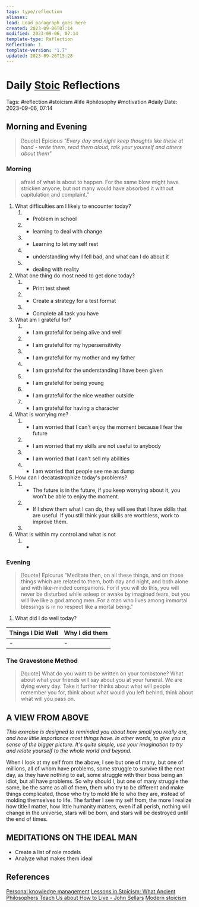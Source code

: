 ```yaml
---
tags: type/reflection
aliases: 
lead: Lead paragraph goes here
created: 2023-09-06T07:14
modified: 2023-09-06, 07:14
template-type: Reflection
Reflection: 1
template-version: "1.7"
updated: 2023-09-26T15:28
---
```


# Daily [Stoic](../SLIP-BOX/Stoicism.md) Reflections

Tags:  #reflection #stoicism #life #philosophy #motivation #daily 
Date: 2023-09-06, 07:14

## Morning and Evening

> [!quote] Epicious 
> _"Every day and night keep thoughts like these at hand - write them, 
> read them aloud, talk your yourself and others about them"_

### Morning

> afraid  of what is about to happen. For the same blow might have stricken 
> anyone, but not many would have absorbed it without capitulation 
> and complaint.”

1. What difficulties am I likely to encounter today?
	1. - Problem in school
	2. - learning to deal with change 
	3. - Learning to let my self rest 
	4. - understanding why I fell bad, and what can I do about it
	5. - dealing with reality 
2. What one thing do most need to get done today?
	1. - Print test sheet
	2. - Create a strategy for a test format 
	3. - Complete all task you have 
3. What am I grateful for?
	1. - I am grateful for being alive and well 
	2. - I am grateful for my hypersensitivity 
	3. - I am grateful for my mother and my father
	4. - I am grateful for the understanding I have been given 
	5. - I am grateful for being young 
	6. - I am grateful for the nice weather outside 
	7. - I am grateful for having a character 
4. What is worrying me?
	1. - I am worried that I can't enjoy the moment because I fear the future 
	2. - I am worried that my skills are not useful to anybody 
	3. - I am worried that I can't sell my abilities 
	4. - I am worried that people see me as dump 
5. How can I decatastrophize today's problems?
	1. - The future is in the future, if you keep worrying about it, you won't be able to enjoy the moment.
	2. - If I show them what I can do, they will see that I have skills that are useful. If you still think your skills are worthless, work to improve them.
	3. 
6. What is within my control and what is not
	1. -

### Evening

> [!quote]  Epicurus
> “Meditate then, on all these things, and on those things which are related 
> to them, both day and night, and both alone and with like-minded 
> companions. For if you will do this, you will never be disturbed while 
> asleep or awake by imagined fears, but you will live like a god among 
> men. For a man who lives among immortal blessings is in no respect 
> like a mortal being.”

1. What did I do well today?

| Things I Did Well | Why I did them |
| ------------------- | ---------------- |
| -                 | -              |

### The Gravestone Method

> [!quote]
> What do you want to be written on your tombstone? What about what your friends will say about you at your funeral. We are dying every day. Take it further thinks about what will people remember you for, think about what would you left behind, think about what will you pass on.

## A VIEW FROM ABOVE

_This exercise is designed to reminded you about how small you really are, and how little importance most things have. In other words, to give you a sense of the bigger picture. It's quite simple, use your imagination to try and relate yourself to the whole world and beyond._

When I look at my self from the above, I see but one of many, but one of millions, all of whom have problems, some struggle to survive til the next day, as they have nothing to eat, some struggle with their boss being an idiot, but all have problems. So why should I, but one of many struggle the same, be the same as all of them, them who try to be different and make things complicated, those who try to mold life to who they are, instead of molding themselves to life. The farther I see my self from, the more I realize how title I matter, how little humanity matters, even if all perish, nothing will change in the universe, stars will be born, and stars will be destroyed until the end of times. 

## MEDITATIONS ON THE IDEAL MAN

- Create a list of role models 
- Analyze what makes them ideal 

## References

[Personal knowledge management](Personal%20knowledge%20management.md)
[Lessons in Stoicism: What Ancient Philosophers Teach Us about How to Live - John Sellars](https://books.google.cz/books/about/Lessons_in_Stoicism.html?id=ky84zQEACAAJ&redir_esc=y)
[Modern stoicism](https://modernstoicism.com/)


